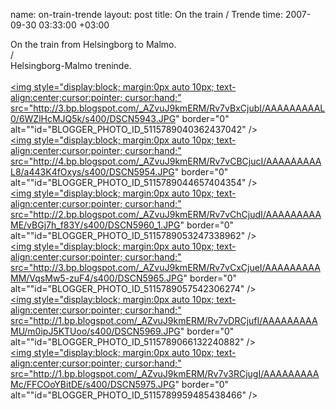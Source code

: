 name: on-train-trende
layout: post
title: On the train / Trende
time: 2007-09-30 03:33:00 +03:00

On the train from Helsingborg to Malmo.<br />/<br />Helsingborg-Malmo treninde.<br /><br /><a href="http://3.bp.blogspot.com/_AZvuJ9kmERM/Rv7vBxCjubI/AAAAAAAAAL0/6WZlHcMJQ5k/s1600-h/DSCN5943.JPG"><img style="display:block; margin:0px auto 10px; text-align:center;cursor:pointer; cursor:hand;" src="http://3.bp.blogspot.com/_AZvuJ9kmERM/Rv7vBxCjubI/AAAAAAAAAL0/6WZlHcMJQ5k/s400/DSCN5943.JPG" border="0" alt=""id="BLOGGER_PHOTO_ID_5115789040362437042" /></a><br /><a href="http://4.bp.blogspot.com/_AZvuJ9kmERM/Rv7vCBCjucI/AAAAAAAAAL8/a443K4fOxys/s1600-h/DSCN5954.JPG"><img style="display:block; margin:0px auto 10px; text-align:center;cursor:pointer; cursor:hand;" src="http://4.bp.blogspot.com/_AZvuJ9kmERM/Rv7vCBCjucI/AAAAAAAAAL8/a443K4fOxys/s400/DSCN5954.JPG" border="0" alt=""id="BLOGGER_PHOTO_ID_5115789044657404354" /></a><br /><a href="http://2.bp.blogspot.com/_AZvuJ9kmERM/Rv7vChCjudI/AAAAAAAAAME/vBGj7h_f83Y/s1600-h/DSCN5960_1.JPG"><img style="display:block; margin:0px auto 10px; text-align:center;cursor:pointer; cursor:hand;" src="http://2.bp.blogspot.com/_AZvuJ9kmERM/Rv7vChCjudI/AAAAAAAAAME/vBGj7h_f83Y/s400/DSCN5960_1.JPG" border="0" alt=""id="BLOGGER_PHOTO_ID_5115789053247338962" /></a><br /><a href="http://3.bp.blogspot.com/_AZvuJ9kmERM/Rv7vCxCjueI/AAAAAAAAAMM/VqsMw5-zuF4/s1600-h/DSCN5965.JPG"><img style="display:block; margin:0px auto 10px; text-align:center;cursor:pointer; cursor:hand;" src="http://3.bp.blogspot.com/_AZvuJ9kmERM/Rv7vCxCjueI/AAAAAAAAAMM/VqsMw5-zuF4/s400/DSCN5965.JPG" border="0" alt=""id="BLOGGER_PHOTO_ID_5115789057542306274" /></a><br /><a href="http://1.bp.blogspot.com/_AZvuJ9kmERM/Rv7vDRCjufI/AAAAAAAAAMU/m0ipJ5KTUoo/s1600-h/DSCN5969.JPG"><img style="display:block; margin:0px auto 10px; text-align:center;cursor:pointer; cursor:hand;" src="http://1.bp.blogspot.com/_AZvuJ9kmERM/Rv7vDRCjufI/AAAAAAAAAMU/m0ipJ5KTUoo/s400/DSCN5969.JPG" border="0" alt=""id="BLOGGER_PHOTO_ID_5115789066132240882" /></a><br /><a href="http://1.bp.blogspot.com/_AZvuJ9kmERM/Rv7v3RCjugI/AAAAAAAAAMc/FFCOoYBitDE/s1600-h/DSCN5975.JPG"><img style="display:block; margin:0px auto 10px; text-align:center;cursor:pointer; cursor:hand;" src="http://1.bp.blogspot.com/_AZvuJ9kmERM/Rv7v3RCjugI/AAAAAAAAAMc/FFCOoYBitDE/s400/DSCN5975.JPG" border="0" alt=""id="BLOGGER_PHOTO_ID_5115789959485438466" /></a>

